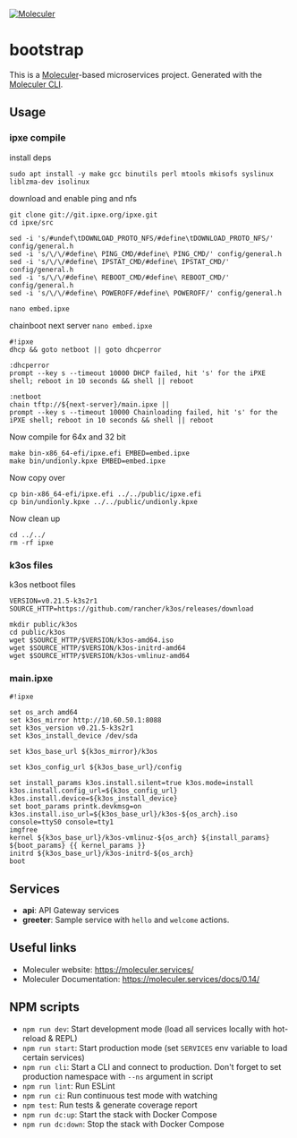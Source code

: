 [![Moleculer](https://badgen.net/badge/Powered%20by/Moleculer/0e83cd)](https://moleculer.services)

# bootstrap
This is a [Moleculer](https://moleculer.services/)-based microservices project. Generated with the [Moleculer CLI](https://moleculer.services/docs/0.14/moleculer-cli.html).

## Usage

### ipxe compile

install deps
```
sudo apt install -y make gcc binutils perl mtools mkisofs syslinux liblzma-dev isolinux
```
download and enable ping and nfs
```
git clone git://git.ipxe.org/ipxe.git
cd ipxe/src

sed -i 's/#undef\tDOWNLOAD_PROTO_NFS/#define\tDOWNLOAD_PROTO_NFS/' config/general.h
sed -i 's/\/\/#define\ PING_CMD/#define\ PING_CMD/' config/general.h
sed -i 's/\/\/#define\ IPSTAT_CMD/#define\ IPSTAT_CMD/' config/general.h
sed -i 's/\/\/#define\ REBOOT_CMD/#define\ REBOOT_CMD/' config/general.h
sed -i 's/\/\/#define\ POWEROFF/#define\ POWEROFF/' config/general.h

nano embed.ipxe
```
chainboot next server
```nano embed.ipxe```

```
#!ipxe
dhcp && goto netboot || goto dhcperror

:dhcperror
prompt --key s --timeout 10000 DHCP failed, hit 's' for the iPXE shell; reboot in 10 seconds && shell || reboot

:netboot
chain tftp://${next-server}/main.ipxe ||
prompt --key s --timeout 10000 Chainloading failed, hit 's' for the iPXE shell; reboot in 10 seconds && shell || reboot
```

Now compile for 64x and 32 bit
```
make bin-x86_64-efi/ipxe.efi EMBED=embed.ipxe
make bin/undionly.kpxe EMBED=embed.ipxe
```

Now copy over
```
cp bin-x86_64-efi/ipxe.efi ../../public/ipxe.efi
cp bin/undionly.kpxe ../../public/undionly.kpxe
```
Now clean up
```
cd ../../
rm -rf ipxe
```


### k3os files

k3os netboot files
```
VERSION=v0.21.5-k3s2r1
SOURCE_HTTP=https://github.com/rancher/k3os/releases/download

mkdir public/k3os
cd public/k3os
wget $SOURCE_HTTP/$VERSION/k3os-amd64.iso
wget $SOURCE_HTTP/$VERSION/k3os-initrd-amd64
wget $SOURCE_HTTP/$VERSION/k3os-vmlinuz-amd64

```

### main.ipxe

```
#!ipxe

set os_arch amd64
set k3os_mirror http://10.60.50.1:8088
set k3os_version v0.21.5-k3s2r1
set k3os_install_device /dev/sda

set k3os_base_url ${k3os_mirror}/k3os

set k3os_config_url ${k3os_base_url}/config

set install_params k3os.install.silent=true k3os.mode=install k3os.install.config_url=${k3os_config_url} k3os.install.device=${k3os_install_device}
set boot_params printk.devkmsg=on k3os.install.iso_url=${k3os_base_url}/k3os-${os_arch}.iso console=ttyS0 console=tty1
imgfree
kernel ${k3os_base_url}/k3os-vmlinuz-${os_arch} ${install_params} ${boot_params} {{ kernel_params }}
initrd ${k3os_base_url}/k3os-initrd-${os_arch}
boot
```


## Services
- **api**: API Gateway services
- **greeter**: Sample service with `hello` and `welcome` actions.


## Useful links

* Moleculer website: https://moleculer.services/
* Moleculer Documentation: https://moleculer.services/docs/0.14/

## NPM scripts

- `npm run dev`: Start development mode (load all services locally with hot-reload & REPL)
- `npm run start`: Start production mode (set `SERVICES` env variable to load certain services)
- `npm run cli`: Start a CLI and connect to production. Don't forget to set production namespace with `--ns` argument in script
- `npm run lint`: Run ESLint
- `npm run ci`: Run continuous test mode with watching
- `npm test`: Run tests & generate coverage report
- `npm run dc:up`: Start the stack with Docker Compose
- `npm run dc:down`: Stop the stack with Docker Compose
